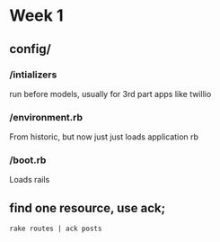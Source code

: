 # Week 1

## config/

### /intializers
run before models, usually for 3rd part apps like twillio

### /environment.rb
From historic, but now just just loads application rb

### /boot.rb
Loads rails

## find one resource, use ack;

    rake routes | ack posts
